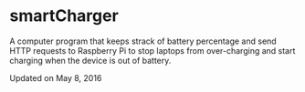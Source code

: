 # smartCharger
A computer program that keeps strack of battery percentage and send HTTP requests to Raspberry Pi to stop laptops from over-charging and start charging when the device is out of battery.


Updated on May 8, 2016
